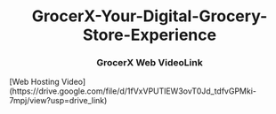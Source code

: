 # <h1 align='center'> GrocerX-Your-Digital-Grocery-Store-Experience</h1>
<h3 align='center'> GrocerX Web VideoLink</h3>
[Web Hosting Video](https://drive.google.com/file/d/1fVxVPUTlEW3ovT0Jd_tdfvGPMki-7mpj/view?usp=drive_link)
 
